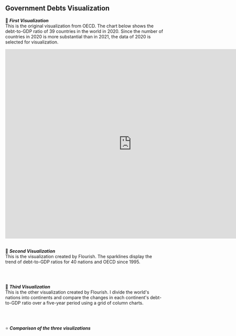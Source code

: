 ## Government Debts Visualization 

📍 **_First Visualization_**   
This is the original visualization from OECD. The chart below shows the debt-to-GDP ratio of 39 countries in the world in 2020. Since the number of countries in 2020 is more substantial than in 2021, the data of 2020 is selected for visualization.
<br />
<iframe src="https://data.oecd.org/chart/6XKb" width="800" height="600" style="border: 0" mozallowfullscreen="true" webkitallowfullscreen="true" allowfullscreen="true"><a href="https://data.oecd.org/chart/6XKb" target="_blank">OECD Chart: General government debt, Total, % of GDP, Annual, 2020</a></iframe> 
<br />
<br />
  
📍 **_Second Visualization_**  
This is the visualization created by Flourish. The sparklines display the trend of debt-to-GDP ratios for 40 nations and OECD since 1995.
<br />
<div class="flourish-embed flourish-chart" data-src="visualisation/12550634"><script src="https://public.flourish.studio/resources/embed.js"></script></div>
<br />
<br />

📍 **_Third Visualization_**  
This is the other visualization created by Flourish. I divide the world's nations into continents and compare the changes in each continent's debt-to-GDP ratio over a five-year period using a grid of column charts.
<br />
<div class="flourish-embed flourish-chart" data-src="visualisation/12551837"><script src="https://public.flourish.studio/resources/embed.js"></script></div>  
<br />
<br />

⭐ **_Comparison of the three visulizations_**  


